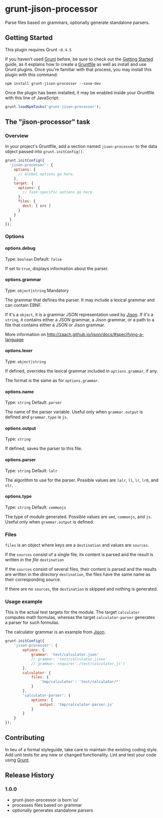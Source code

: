 # grunt-jison-processor

Parse files based on grammars, optionally generate standalone parsers.  

## Getting Started

This plugin requires Grunt `~0.4.5`

If you haven't used [Grunt](http://gruntjs.com/) before, be sure to check out the [Getting Started](http://gruntjs.com/getting-started) guide, as it explains how to create a [Gruntfile](http://gruntjs.com/sample-gruntfile) as well as install and use Grunt plugins. Once you're familiar with that process, you may install this plugin with this command:

```shell
npm install grunt-jison-processor --save-dev
```

Once the plugin has been installed, it may be enabled inside your Gruntfile with this line of JavaScript:

```js
grunt.loadNpmTasks('grunt-jison-processor');
```

## The "jison-processor" task

### Overview

In your project's Gruntfile, add a section named `jison-processor` to the data object passed into `grunt.initConfig()`.

```js
grunt.initConfig({
  'jison-processor': {
    options: {
      // Global options go here.
    },
    target: {
      options: {
        // Task-specific options go here.
      },
      files: {
        dest: [ src ]
      }
    }
  }
});
```

### Options

#### options.debug
Type: `boolean`
Default: `false`

If set to `true`, displays information about the parser.

#### options.grammar
Type: `object|string`
Mandatory

The grammar that defines the parser. It may include a lexical grammar and can contain EBNF.

If it's a `object`, it is a grammar JSON representation used by [Jison](http://zaach.github.io/jison/). If it's a `string`, it contains either a JSON grammar, a Jison grammar, or a path to a file that contains either a JSON or Jison grammar.

More information on <http://zaach.github.io/jison/docs/#specifying-a-language>

#### options.lexer
Type: `object|string`

If defined, overrides the lexical grammar included in `options.grammar`, if any.

The format is the same as for `options.grammar`.

#### options.name
Type: `string`
Default: `parser`

The name of the parser variable. Useful only when `grammar.output` is defined and `grammar.type` is `js`.

#### options.output
Type: `string`

If defined, saves the parser to this file.

#### options.parser
Type: `string`
Default: `lalr`

The algorithm to use for the parser. Possible values are `lalr`, `ll`, `lr`, `lr0`, and `slr`.

#### options.type
Type: `string`
Default: `commonjs`

The type of module generated. Possible values are `amd`, `commonjs`, and `js`. Useful only when `grammar.output` is defined.

### Files

`files` is an object where keys are a `destination` and values are `sources`.

If the `sources` consist of a single file, its content is parsed and the result is written in the _file_ `destination`

If the `sources` consist of several files, their content is parsed and the results are written in the _directory_ `destination`, the files have the same name as their corresponding source.

If there are no `sources`, the `destination` is skipped and nothing is generated.

### Usage example

This is the actual test targets for the module. The target `calculator` computes math formulas, whereas the target `calculator-parser` generates a parser for such formulas.

The calculator grammar is an example from [Jison](https://github.com/zaach/jison). 

```js
grunt.initConfig({
	'jison-processor': {
		options: {
			grammar: 'test/calculator.json'
			// grammar: 'test/calculator.jison'
			// grammar: require('./test/calculator.js')
		},
		calculator: {
			files: {
				'tmp/calculator': 'test/calculator/*'
			}
		},
		'calculator-parser': {
			options: {
				output: 'tmp/calculator-parser.js'
			}
		}
	}
});
```

## Contributing

In lieu of a formal styleguide, take care to maintain the existing coding style. Add unit tests for any new or changed functionality. Lint and test your code using [Grunt](http://gruntjs.com/).

## Release History

### 1.0.0

* grunt-jison-processor is born \o/
* processes files based on grammar
* optionally generates standalone parsers
